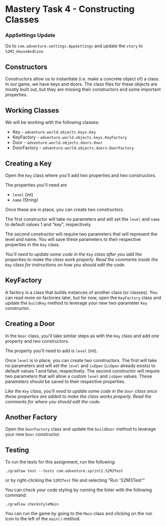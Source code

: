# Mastery Task 4 - Constructing Classes

### AppSettings Update
Go to `com.adventure.settings.AppSettings` and update the `story` to `S2M3_HouseAndCave`.

## Constructors
Constructors allow us to instantiate (i.e. make a concrete object of) a class. In our game, we have keys and doors. The class files for these objects are mostly built out, but they are missing their constructors and some important properties.

## Working Classes
We will be working with the following classes:
- Key - `adventure.world.objects.keys.Key`
- KeyFactory - `adventure.world.objects.keys.KeyFactory`
- Door - `adventure.world.objects.doors.Door`
- DoorFactory - `adventure.world.objects.doors.DoorFactory`

## Creating a Key
Open the `Key` class where you'll add two properties and two constructors. 

The properties you'll need are 
- `level` (int)  
- `name` (String)
 
Once these are in place, you can create two constructors. 

The first constructor will take no parameters and will set the `level` and `name` to default values 1 and "key", respectively. 

The second constructor will require two parameters that will represent the level and name. You will save these parameters to their respective properties in the `Key` class. 

*You'll need to update some code in the `Key` class after you add the properties to make the class work properly. Read the comments inside the `Key` class for instructions on how you should edit the code.*

## KeyFactory
A factory is a class that builds instances of another class (or classes). You can read more on factories later, but for now, open the `KeyFactory` class and update the `buildKey` method to leverage your new two-parameter `Key` constructor. 

## Creating a Door
In the `Door` class, you'll take similar steps as with the `Key` class and add one property and two constructors. 

The property you'll need to add is `level` (int). 

Once `level` is in place, you can create two constructors. The first will take no parameters and will set the `level` and `isOpen` (`isOpen` already exists) to default values 1 and false, respectively. The second constructor will require two parameters that will allow a custom `level` and `isOpen` values. These parameters should be saved to their respective properties.

*Like the `Key` class, you'll need to update some code in the `Door` class once these properties are added to make the class works properly. Read the comments for where you should edit the code.*

## Another Factory
Open the `DoorFactory` class and update the `buildDoor` method to leverage your new `Door` constructor.

## Testing
To run the tests for this assignment, run the following:

```./gradlew test --tests com.adventure.sprint2.S2M3Test```

or by right-clicking the `S2M3Test` file and selecting "Run 'S2M3Test'"

You can check your code styling by running the linter with the following command:

```./gradlew checkstyleMain```

You can run the game by going to the `Main` class and clicking on the run icon to the left of the `main()` method.

